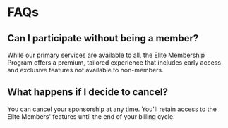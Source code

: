# FAQs

## Can I participate without being a member?

While our primary services are available to all, the Elite Membership Program offers a premium, tailored experience that includes early access and exclusive features not available to non-members.

## What happens if I decide to cancel?

You can cancel your sponsorship at any time. You'll retain access to the Elite Members' features until the end of your billing cycle.
